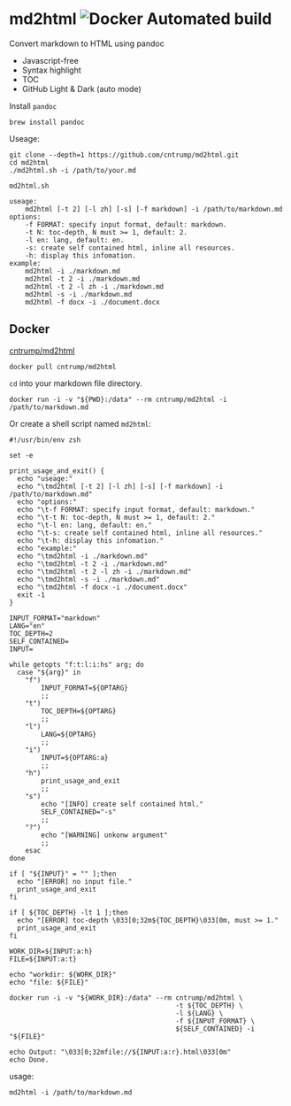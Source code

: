 # md2html ![Docker Automated build](https://img.shields.io/docker/automated/cntrump/md2html?style=social)

Convert markdown to HTML using pandoc

- Javascript-free
- Syntax highlight
- TOC
- GitHub Light & Dark (auto mode)

Install `pandoc`

```
brew install pandoc
```

Useage: 

```
git clone --depth=1 https://github.com/cntrump/md2html.git
cd md2html
./md2html.sh -i /path/to/your.md
```

`md2html.sh`

```
useage:
	md2html [-t 2] [-l zh] [-s] [-f markdown] -i /path/to/markdown.md
options:
	-f FORMAT: specify input format, default: markdown.
	-t N: toc-depth, N must >= 1, default: 2.
	-l en: lang, default: en.
	-s: create self contained html, inline all resources.
	-h: display this infomation.
example:
	md2html -i ./markdown.md
	md2html -t 2 -i ./markdown.md
	md2html -t 2 -l zh -i ./markdown.md
	md2html -s -i ./markdown.md
	md2html -f docx -i ./document.docx
```

## Docker

[cntrump/md2html](https://hub.docker.com/r/cntrump/md2html)

```
docker pull cntrump/md2html
```

`cd` into your markdown file directory.

```
docker run -i -v "${PWD}:/data" --rm cntrump/md2html -i /path/to/markdown.md
```

Or create a shell script named `md2html`:

```
#!/usr/bin/env zsh

set -e

print_usage_and_exit() {
  echo "useage:"
  echo "\tmd2html [-t 2] [-l zh] [-s] [-f markdown] -i /path/to/markdown.md"
  echo "options:"
  echo "\t-f FORMAT: specify input format, default: markdown."
  echo "\t-t N: toc-depth, N must >= 1, default: 2."
  echo "\t-l en: lang, default: en."
  echo "\t-s: create self contained html, inline all resources."
  echo "\t-h: display this infomation."
  echo "example:"
  echo "\tmd2html -i ./markdown.md"
  echo "\tmd2html -t 2 -i ./markdown.md"
  echo "\tmd2html -t 2 -l zh -i ./markdown.md"
  echo "\tmd2html -s -i ./markdown.md"
  echo "\tmd2html -f docx -i ./document.docx"
  exit -1
}

INPUT_FORMAT="markdown"
LANG="en"
TOC_DEPTH=2
SELF_CONTAINED=
INPUT=

while getopts "f:t:l:i:hs" arg; do
  case "${arg}" in
    "f")
        INPUT_FORMAT=${OPTARG}
        ;;
    "t")
        TOC_DEPTH=${OPTARG}
        ;;
    "l")
        LANG=${OPTARG}
        ;;
    "i")
        INPUT=${OPTARG:a}
        ;;
    "h")
        print_usage_and_exit
        ;;
    "s")
        echo "[INFO] create self contained html."
        SELF_CONTAINED="-s"
        ;;
    "?")  
        echo "[WARNING] unkonw argument"
        ;;
    esac
done

if [ "${INPUT}" = "" ];then
  echo "[ERROR] no input file."
  print_usage_and_exit
fi

if [ ${TOC_DEPTH} -lt 1 ];then
  echo "[ERROR] toc-depth \033[0;32m${TOC_DEPTH}\033[0m, must >= 1."
  print_usage_and_exit
fi

WORK_DIR=${INPUT:a:h}
FILE=${INPUT:a:t}

echo "workdir: ${WORK_DIR}"
echo "file: ${FILE}"

docker run -i -v "${WORK_DIR}:/data" --rm cntrump/md2html \
                                          -t ${TOC_DEPTH} \
                                          -l ${LANG} \
                                          -f ${INPUT_FORMAT} \
                                          ${SELF_CONTAINED} -i "${FILE}"

echo Output: "\033[0;32mfile://${INPUT:a:r}.html\033[0m"
echo Done.
```

usage:

```
md2html -i /path/to/markdown.md
```